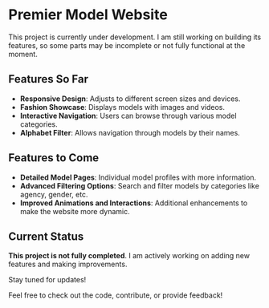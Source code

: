 # Premier Model Website

This project is currently under development. I am still working on building its features, so some parts may be incomplete or not fully functional at the moment.

## Features So Far
- **Responsive Design**: Adjusts to different screen sizes and devices.
- **Fashion Showcase**: Displays models with images and videos.
- **Interactive Navigation**: Users can browse through various model categories.
- **Alphabet Filter**: Allows navigation through models by their names.

## Features to Come
- **Detailed Model Pages**: Individual model profiles with more information.
- **Advanced Filtering Options**: Search and filter models by categories like agency, gender, etc.
- **Improved Animations and Interactions**: Additional enhancements to make the website more dynamic.

## Current Status
**This project is not fully completed**. I am actively working on adding new features and making improvements. 

Stay tuned for updates!

Feel free to check out the code, contribute, or provide feedback!
